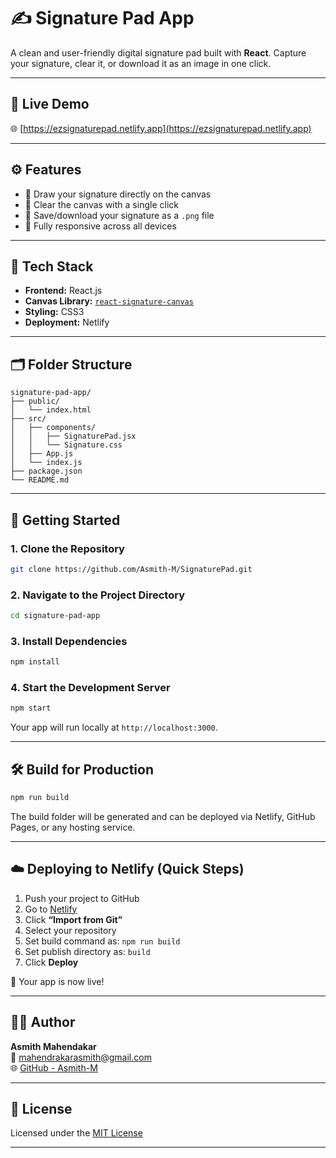 # ✍️ Signature Pad App

A clean and user-friendly digital signature pad built with **React**. Capture your signature, clear it, or download it as an image in one click.

---

## 🔗 Live Demo

🌐 [https://ezsignaturepad.netlify.app](https://ezsignaturepad.netlify.app)

---

## ⚙️ Features

- 🔋 Draw your signature directly on the canvas
- 🩼 Clear the canvas with a single click
- 💾 Save/download your signature as a `.png` file
- 📱 Fully responsive across all devices

---

## 💠 Tech Stack

- **Frontend:** React.js
- **Canvas Library:** [`react-signature-canvas`](https://www.npmjs.com/package/react-signature-canvas)
- **Styling:** CSS3
- **Deployment:** Netlify

---

## 🗂️ Folder Structure

```
signature-pad-app/
├── public/
│   └── index.html
├── src/
│   ├── components/
│   │   ├── SignaturePad.jsx
│   │   └── Signature.css
│   ├── App.js
│   └── index.js
├── package.json
└── README.md
```

---

## 🚀 Getting Started

### 1. Clone the Repository

```bash
git clone https://github.com/Asmith-M/SignaturePad.git
```

### 2. Navigate to the Project Directory

```bash
cd signature-pad-app
```

### 3. Install Dependencies

```bash
npm install
```

### 4. Start the Development Server

```bash
npm start
```

Your app will run locally at `http://localhost:3000`.

---

## 🛠️ Build for Production

```bash
npm run build
```

The build folder will be generated and can be deployed via Netlify, GitHub Pages, or any hosting service.

---

## ☁️ Deploying to Netlify (Quick Steps)

1. Push your project to GitHub
2. Go to [Netlify](https://app.netlify.com/)
3. Click **“Import from Git”**
4. Select your repository
5. Set build command as: `npm run build`
6. Set publish directory as: `build`
7. Click **Deploy**

📅 Your app is now live!

---

## 👨‍💻 Author

**Asmith Mahendakar**  
📧 [mahendrakarasmith@gmail.com](mailto:mahendrakarasmith@gmail.com)  
🌐 [GitHub - Asmith-M](https://github.com/Asmith-M)

---

## 📄 License

Licensed under the [MIT License](LICENSE)

---

